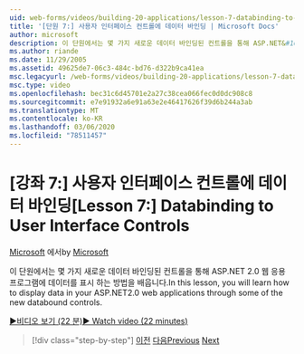 ```yaml
---
uid: web-forms/videos/building-20-applications/lesson-7-databinding-to-user-interface-controls
title: '[단원 7:] 사용자 인터페이스 컨트롤에 데이터 바인딩 | Microsoft Docs'
author: microsoft
description: 이 단원에서는 몇 가지 새로운 데이터 바인딩된 컨트롤을 통해 ASP.NET&#160;2.0 웹 응용 프로그램에 데이터를 표시 하는 방법을 배웁니다.
ms.author: riande
ms.date: 11/29/2005
ms.assetid: 49625de7-06c3-484c-bd76-d322b9ca41ea
msc.legacyurl: /web-forms/videos/building-20-applications/lesson-7-databinding-to-user-interface-controls
msc.type: video
ms.openlocfilehash: bec31c6d45701e2a27c38cea066fec0d0dc908c8
ms.sourcegitcommit: e7e91932a6e91a63e2e46417626f39d6b244a3ab
ms.translationtype: MT
ms.contentlocale: ko-KR
ms.lasthandoff: 03/06/2020
ms.locfileid: "78511457"
---
```

# <a name="lesson-7-databinding-to-user-interface-controls"></a><span data-ttu-id="bd244-103">[강좌 7:] 사용자 인터페이스 컨트롤에 데이터 바인딩</span><span class="sxs-lookup"><span data-stu-id="bd244-103">[Lesson 7:] Databinding to User Interface Controls</span></span>

<span data-ttu-id="bd244-104">[Microsoft](https://github.com/microsoft) 에서</span><span class="sxs-lookup"><span data-stu-id="bd244-104">by [Microsoft](https://github.com/microsoft)</span></span>

<span data-ttu-id="bd244-105">이 단원에서는 몇 가지 새로운 데이터 바인딩된 컨트롤을 통해 ASP.NET 2.0 웹 응용 프로그램에 데이터를 표시 하는 방법을 배웁니다.</span><span class="sxs-lookup"><span data-stu-id="bd244-105">In this lesson, you will learn how to display data in your ASP.NET2.0 web applications through some of the new databound controls.</span></span>

[<span data-ttu-id="bd244-106">&#9654;비디오 보기 (22 분)</span><span class="sxs-lookup"><span data-stu-id="bd244-106">&#9654; Watch video (22 minutes)</span></span>](https://channel9.msdn.com/Blogs/ASP-NET-Site-Videos/lesson-7-databinding-to-user-interface-controls)

> [!div class="step-by-step"]
> <span data-ttu-id="bd244-107">[이전](lesson-6-working-with-stylesheets-and-master-pages.md)
> [다음](lesson-8-working-with-the-gridview-and-formview.md)</span><span class="sxs-lookup"><span data-stu-id="bd244-107">[Previous](lesson-6-working-with-stylesheets-and-master-pages.md)
[Next](lesson-8-working-with-the-gridview-and-formview.md)</span></span>
